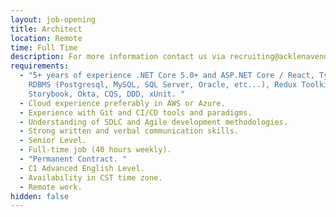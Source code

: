 ```yaml
---
layout: job-opening
title: Architect
location: Remote
time: Full Time
description: For more information contact us via recruiting@acklenavenue.com
requirements:
  - "5+ years of experience .NET Core 5.0+ and ASP.NET Core / React, TypeScript,
    RDBMS (Postgresql, MySQL, SQL Server, Oracle, etc...), Redux Toolkit,
    Storybook, Okta, CQS, DDD, xUnit. "
  - Cloud experience preferably in AWS or Azure.
  - Experience with Git and CI/CD tools and paradigms.
  - Understanding of SDLC and Agile development methodologies.
  - Strong written and verbal communication skills.
  - Senior Level.
  - Full-time job (40 hours weekly).
  - "Permanent Contract. "
  - C1 Advanced English Level.
  - Availability in CST time zone.
  - Remote work.
hidden: false
---
```

